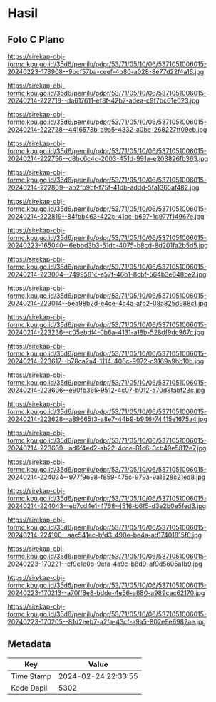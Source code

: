 # Hasil

## Foto C Plano

https://sirekap-obj-formc.kpu.go.id/35d6/pemilu/pdpr/53/71/05/10/06/5371051006015-20240223-173908--9bcf57ba-ceef-4b80-a028-8e77d22f4a16.jpg

https://sirekap-obj-formc.kpu.go.id/35d6/pemilu/pdpr/53/71/05/10/06/5371051006015-20240214-222718--da617611-ef3f-42b7-adea-c9f7bc61e023.jpg

https://sirekap-obj-formc.kpu.go.id/35d6/pemilu/pdpr/53/71/05/10/06/5371051006015-20240214-222728--4416573b-a9a5-4332-a0be-268227ff09eb.jpg

https://sirekap-obj-formc.kpu.go.id/35d6/pemilu/pdpr/53/71/05/10/06/5371051006015-20240214-222756--d8bc6c4c-2003-451d-991a-e203826fb363.jpg

https://sirekap-obj-formc.kpu.go.id/35d6/pemilu/pdpr/53/71/05/10/06/5371051006015-20240214-222809--ab2fb9bf-f75f-41db-addd-5fa1365af482.jpg

https://sirekap-obj-formc.kpu.go.id/35d6/pemilu/pdpr/53/71/05/10/06/5371051006015-20240214-222819--84fbb463-422c-41bc-b697-1d977f14967e.jpg

https://sirekap-obj-formc.kpu.go.id/35d6/pemilu/pdpr/53/71/05/10/06/5371051006015-20240223-165040--6ebbd3b3-51dc-4075-b8cd-8d201fa2b5d5.jpg

https://sirekap-obj-formc.kpu.go.id/35d6/pemilu/pdpr/53/71/05/10/06/5371051006015-20240214-223004--7499581c-e57f-46b1-8cbf-564b3e648be2.jpg

https://sirekap-obj-formc.kpu.go.id/35d6/pemilu/pdpr/53/71/05/10/06/5371051006015-20240214-223014--5ea98b2d-e4ce-4c4a-afb2-08a825d988c1.jpg

https://sirekap-obj-formc.kpu.go.id/35d6/pemilu/pdpr/53/71/05/10/06/5371051006015-20240214-223236--c05ebdf4-0b6a-4131-a18b-528df9dc967c.jpg

https://sirekap-obj-formc.kpu.go.id/35d6/pemilu/pdpr/53/71/05/10/06/5371051006015-20240214-223617--b78ca2a4-1114-406c-9972-c9169a9bb10b.jpg

https://sirekap-obj-formc.kpu.go.id/35d6/pemilu/pdpr/53/71/05/10/06/5371051006015-20240214-223606--e90fb365-9512-4c07-b012-a70d8fabf23c.jpg

https://sirekap-obj-formc.kpu.go.id/35d6/pemilu/pdpr/53/71/05/10/06/5371051006015-20240214-223628--a89665f3-a8e7-44b9-b946-74415e1675a4.jpg

https://sirekap-obj-formc.kpu.go.id/35d6/pemilu/pdpr/53/71/05/10/06/5371051006015-20240214-223639--ad6f4ed2-ab22-4cce-81c6-0cb49e5812e7.jpg

https://sirekap-obj-formc.kpu.go.id/35d6/pemilu/pdpr/53/71/05/10/06/5371051006015-20240214-224034--977f9698-f859-475c-979a-9a1528c21ed8.jpg

https://sirekap-obj-formc.kpu.go.id/35d6/pemilu/pdpr/53/71/05/10/06/5371051006015-20240214-224043--eb7cd4e1-4768-4516-b6f5-d3e2b0e5fed3.jpg

https://sirekap-obj-formc.kpu.go.id/35d6/pemilu/pdpr/53/71/05/10/06/5371051006015-20240214-224100--aac541ec-bfd3-490e-be4a-ad17401815f0.jpg

https://sirekap-obj-formc.kpu.go.id/35d6/pemilu/pdpr/53/71/05/10/06/5371051006015-20240223-170221--cf9e1e0b-9efa-4a9c-b8d9-af9d5605a1b9.jpg

https://sirekap-obj-formc.kpu.go.id/35d6/pemilu/pdpr/53/71/05/10/06/5371051006015-20240223-170213--a70ff8e8-bdde-4e56-a880-a989cac62170.jpg

https://sirekap-obj-formc.kpu.go.id/35d6/pemilu/pdpr/53/71/05/10/06/5371051006015-20240223-170205--81d2eeb7-a2fa-43cf-a9a5-802e9e6982ae.jpg


## Metadata

| Key        | Value               |
| ---------- | ------------------- |
| Time Stamp | 2024-02-24 22:33:55 |
| Kode Dapil | 5302                |



